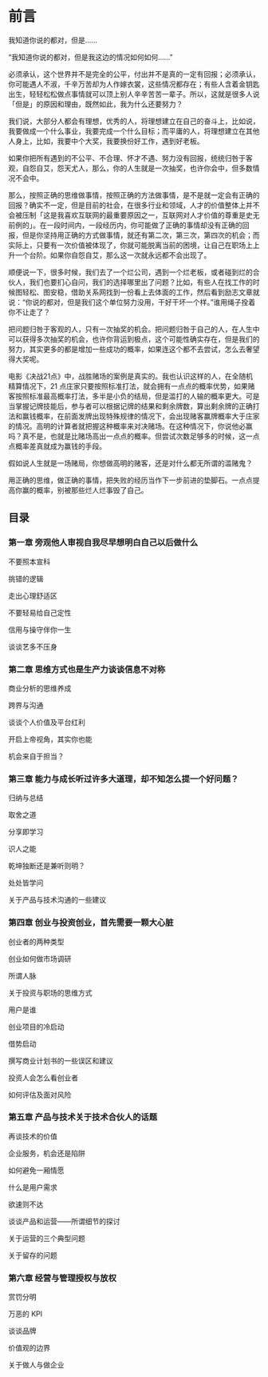 # 前言

我知道你说的都对，但是……

“我知道你说的都对，但是我这边的情况如何如何……”

必须承认，这个世界并不是完全的公平，付出并不是真的一定有回报；必须承认，你可能遇人不淑，千辛万苦却为人作嫁衣裳，这些情况都存在；有些人含着金钥匙出生，轻轻松松做点事情就可以顶上别人辛辛苦苦一辈子。所以，这就是很多人说「但是」的原因和理由，既然如此，我为什么还要努力？

我们说，大部分人都会有理想，优秀的人，将理想建立在自己的奋斗上，比如说，我要做成一个什么事业，我要完成一个什么目标；而平庸的人，将理想建立在其他人身上，比如，我要中个大奖，我要换份好工作，遇到好老板。

如果你把所有遇到的不公平、不合理、怀才不遇、努力没有回报，统统归咎于客观，自怨自艾，怨天尤人，那么，你的人生就是一次抽奖，也许你会中，但多数情况不会中。

那么，按照正确的思维做事情，按照正确的方法做事情，是不是就一定会有正确的回报？确实不一定，但是目前的社会，在很多行业和领域，人才的价值整体上并不会被压制「这是我喜欢互联网的最重要原因之一，互联网对人才价值的尊重是史无前例的」。在一段时间内，一段经历内，你可能做了正确的事情却没有正确的回报，但是你坚持用正确的方式做事情，就还有第二次，第三次，第四次的机会；而实际上，只要有一次价值被体现了，你就可能脱离当前的困境，让自己在职场上上升一个台阶。如果你自怨自艾，那么这一次就永远都不会出现了。

顺便说一下，很多时候，我们去了一个烂公司，遇到一个烂老板，或者碰到烂的合伙人，我们也要扪心自问，我们的选择哪里出了问题？比如，有些人在找工作的时候图轻松、图安稳，借助关系网找到一份看上去体面的工作，然后看到励志文章就说：“你说的都对，但是我们这个单位努力没用，干好干坏一个样。”谁用绳子拴着你不让走了？

把问题归咎于客观的人，只有一次抽奖的机会。把问题归咎于自己的人，在人生中可以获得多次抽奖的机会，也许你背运到极点，这个可能性确实存在，但是我们的努力，其实更多的都是增加一些成功的概率，如果连这个都不去尝试，怎么去奢望得大奖呢。

电影《决战21点》中，战胜赌场的案例是真实的。我也认识这样的人，在全随机精算情况下，21 点庄家只要按照标准打法，就会拥有一点点的概率优势，如果赌客按照标准最高概率打法，多半是小负的结局，但是滥打的人输的概率更大。可是当掌握记牌技能后，参与者可以根据记牌的结果和剩余牌数，算出剩余牌的正确打法和赢钱概率，在前面发牌出现特殊规律的情况下，会出现赌客赢牌概率大于庄家的情况。高明的计算者就把握这种概率来对决赌场。在这种情况下，你说他必赢吗？真不是，也就是比赌场高出一点点的概率。但尝试次数足够多的时候，这一点点概率差真就成为赢钱的手段。

假如说人生就是一场赌局，你想做高明的赌客，还是对什么都无所谓的滥赌鬼？

用正确的思维，做正确的事情，把失败的经历当作下一步前进的垫脚石。一点点提高你赢的概率，别被那些烂人烂事毁了自己。

## 目录

### 第一章 旁观他人审视自我尽早想明白自己以后做什么

不要照本宣科

挑错的逻辑

走出心理舒适区

不要轻易给自己定性

信用与操守伴你一生

谈谈艺多不压身

### 第二章 思维方式也是生产力谈谈信息不对称

商业分析的思维养成

跨界与沟通

谈谈个人价值及平台红利

开启上帝视角，其实你也能

机会来自于担当？

### 第三章 能力与成长听过许多大道理，却不知怎么提一个好问题？

归纳与总结

取舍之道

分享即学习

识人之能

乾坤独断还是兼听则明？

处处皆学问

关于产品与技术沟通的一些建议

### 第四章 创业与投资创业，首先需要一颗大心脏

创业者的两种类型

创业如何做市场调研

所谓人脉

关于投资与职场的思维方式

用户是谁

创业项目的冷启动

借势启动

撰写商业计划书的一些误区和建议

投资人会怎么看创业者

如何评估及面对风险

### 第五章 产品与技术关于技术合伙人的话题

再谈技术的价值

企业服务，机会还是陷阱

如何避免一厢情愿

什么是用户需求

欲速则不达

谈谈产品和运营——所谓细节的探讨

关于运营的三个典型问题

关于留存的问题

### 第六章 经营与管理授权与放权

赏罚分明

万恶的 KPI

谈谈品牌

价值观的边界

关于做人与做企业



